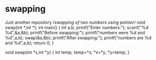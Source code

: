 # swapping
Just another repository
/*swapping of two numbers using pointer*/
void swap(int *,int *);
int main()
{
  int a,b;
  printf("Enter numbers:");
  scanf("%d %d",&a,&b);
  printf("Before swapping:");
  printf("numbers were %d and %d",a,b);
  swap(&a,&b);
  printf("After swapping:");
  printf("numbers are %d and %d",a,b);
  return 0;
  }
  
  
 void swap(int *x,int *y)
 { int temp;
   temp=*x;
   *x=*y;
   *y=temp;
   }
  
